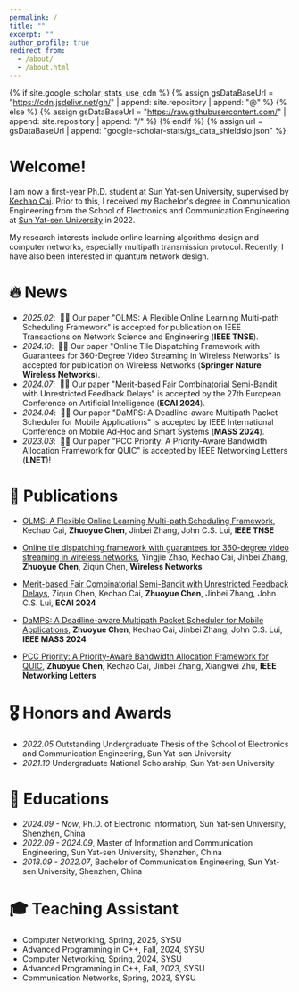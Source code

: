 ```yaml
---
permalink: /
title: ""
excerpt: ""
author_profile: true
redirect_from: 
  - /about/
  - /about.html
---
```


{% if site.google_scholar_stats_use_cdn %}
{% assign gsDataBaseUrl = "https://cdn.jsdelivr.net/gh/" | append: site.repository | append: "@" %}
{% else %}
{% assign gsDataBaseUrl = "https://raw.githubusercontent.com/" | append: site.repository | append: "/" %}
{% endif %}
{% assign url = gsDataBaseUrl | append: "google-scholar-stats/gs_data_shieldsio.json" %}

<span class='anchor' id='about-me'></span>

# Welcome!

I am now a first-year Ph.D. student at Sun Yat-sen University, supervised by <a href='https://kechao.me'>Kechao Cai</a>. 
Prior to this, I received my Bachelor's degree in Communication Engineering from the School of Electronics and Communication Engineering at <a href='https://www.sysu.edu.cn/'>Sun Yat-sen University</a> in 2022.

My research interests include online learning algorithms design and computer networks, especially multipath transmission protocol. Recently, I have also been interested in quantum network design.

<!-- My research interest includes neural machine translation and computer vision. I have published more than 100 papers at the top international AI conferences with total <a href='https://scholar.google.com/citations?user=DhtAFkwAAAAJ'>google scholar citations <strong><span id='total_cit'>260000+</span></strong></a> (You can also use google scholar badge <a href='https://scholar.google.com/citations?user=DhtAFkwAAAAJ'><img src="https://img.shields.io/endpoint?url={{ url | url_encode }}&logo=Google%20Scholar&labelColor=f6f6f6&color=9cf&style=flat&label=citations"></a>). -->


# 🔥 News
- *2025.02*: &nbsp;🎉🎉 Our paper "OLMS: A Flexible Online Learning Multi-path Scheduling Framework" is accepted for publication on IEEE Transactions on Network Science and Engineering (**IEEE TNSE**).
- *2024.10*: &nbsp;🎉🎉 Our paper "Online Tile Dispatching Framework with Guarantees for 360-Degree Video Streaming in Wireless Networks" is accepted for publication on Wireless Networks (**Springer Nature Wireless Networks**).
- *2024.07*: &nbsp;🎉🎉 Our paper "Merit-based Fair Combinatorial Semi-Bandit with Unrestricted Feedback Delays" is accepted by the 27th European Conference on Artificial Intelligence (**ECAI 2024**).
- *2024.04*: &nbsp;🎉🎉 Our paper "DaMPS: A Deadline-aware Multipath Packet Scheduler for Mobile Applications" is accepted by IEEE International Conference on Mobile Ad-Hoc and Smart Systems (**MASS 2024**).
- *2023.03*: &nbsp;🎉🎉 Our paper "PCC Priority: A Priority-Aware Bandwidth Allocation Framework for QUIC" is accepted by IEEE Networking Letters (**LNET**)!

# 📝 Publications 

<!-- <div class='paper-box'><div class='paper-box-image'><div><div class="badge">CVPR 2016</div><img src='images/500x300.png' alt="sym" width="100%"></div></div>
<div class='paper-box-text' markdown="1">

[Deep Residual Learning for Image Recognition](https://openaccess.thecvf.com/content_cvpr_2016/papers/He_Deep_Residual_Learning_CVPR_2016_paper.pdf)

**Kaiming He**, Xiangyu Zhang, Shaoqing Ren, Jian Sun -->

<!-- [**Project**](https://scholar.google.com/citations?view_op=view_citation&hl=zh-CN&user=DhtAFkwAAAAJ&citation_for_view=DhtAFkwAAAAJ:ALROH1vI_8AC) <strong><span class='show_paper_citations' data='DhtAFkwAAAAJ:ALROH1vI_8AC'></span></strong>
- Lorem ipsum dolor sit amet, consectetur adipiscing elit. Vivamus ornare aliquet ipsum, ac tempus justo dapibus sit amet. 
</div>
</div> -->

<!-- - [Lorem ipsum dolor sit amet, consectetur adipiscing elit. Vivamus ornare aliquet ipsum, ac tempus justo dapibus sit amet](https://github.com), A, B, C, **CVPR 2020** -->
- [OLMS: A Flexible Online Learning Multi-path Scheduling Framework](https://ieeexplore.ieee.org/), Kechao Cai, **Zhuoyue Chen**, Jinbei Zhang, John C.S. Lui, **IEEE TNSE**  

- [Online tile dispatching framework with guarantees for 360-degree video streaming in wireless networks](https://link.springer.com/article/10.1007/s11276-024-03871-6), Yingjie Zhao, Kechao Cai, Jinbei Zhang, **Zhuoyue Chen**, Ziqun Chen, **Wireless Networks**  

- [Merit-based Fair Combinatorial Semi-Bandit with Unrestricted Feedback Delays](https://arxiv.org/abs/2407.15439), Ziqun Chen, Kechao Cai, **Zhuoyue Chen**, Jinbei Zhang, John C.S. Lui, **ECAI 2024**

- [DaMPS: A Deadline-aware Multipath Packet Scheduler for Mobile Applications](https://ieeexplore.ieee.org/document/10723547), **Zhuoyue Chen**, Kechao Cai, Jinbei Zhang, John C.S. Lui, **IEEE MASS 2024**

- [PCC Priority: A Priority-Aware Bandwidth Allocation Framework for QUIC](https://ieeexplore.ieee.org/document/10106393), **Zhuoyue Chen**, Kechao Cai, Jinbei Zhang, Xiangwei Zhu, **IEEE Networking Letters**


# 🎖 Honors and Awards
- *2022.05* Outstanding Undergraduate Thesis of the School of Electronics and Communication Engineering, Sun Yat-sen University
- *2021.10* Undergraduate National Scholarship, Sun Yat-sen University

# 📖 Educations
- *2024.09 - Now*, Ph.D. of Electronic Information, Sun Yat-sen University, Shenzhen, China
- *2022.09 - 2024.09*, Master of Information and Communication Engineering, Sun Yat-sen University, Shenzhen, China
- *2018.09 - 2022.07*, Bachelor of Communication Engineering, Sun Yat-sen University, Shenzhen, China

# 🎓 Teaching Assistant
- Computer Networking, Spring, 2025, SYSU
- Advanced Programming in C++, Fall, 2024, SYSU
- Computer Networking, Spring, 2024, SYSU
- Advanced Programming in C++, Fall, 2023, SYSU
- Communication Networks, Spring, 2023, SYSU

<!-- # 💬 Invited Talks
- *2021.06*, Lorem ipsum dolor sit amet, consectetur adipiscing elit. Vivamus ornare aliquet ipsum, ac tempus justo dapibus sit amet. 
- *2021.03*, Lorem ipsum dolor sit amet, consectetur adipiscing elit. Vivamus ornare aliquet ipsum, ac tempus justo dapibus sit amet.  \| [\[video\]](https://github.com/) -->

<!-- # 💻 Internships
- *2019.05 - 2020.02*, [Lorem](https://github.com/), China. -->